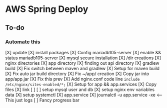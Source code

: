 # AWS Spring Deploy

## To-do

### Automate this

[X] update
[X] install packages
[X] Config mariadb105-server
[X] enable && status mariadb105-server
[X] mysql secure installation
[X] /dir creations
[X] nginx directories
[X] app directory
[X] finding out api directory
[X] gradlew build
[X] Fix switch between maven and gradlew
[X] Setup for maven build
[X] Fix auto jar build directory
[X] Fix ~/app/ creation
[X] Copy jar into app/app.jar
[X] Fix this prev
[X] Add nginx.conf code line `include /etc/nginx/sites-enabled/*;`
[X] Setup for app && app.services
[X] Copy files
[X] link
[ ]
[ ] setup mysql user and db
[X] setup nginx env variables data
[X] setup systemctl
[X] app.service
[X] journalctl -u app.service -xe <-- This just logs
[ ] Fancy progress bar
